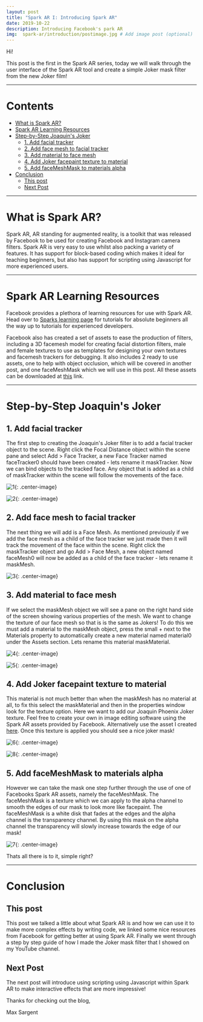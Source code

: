 ```yaml
---
layout: post
title: "Spark AR I: Introducing Spark AR"
date: 2019-10-22
description: Introducing Facebook's park AR
img:  spark-ar/introduction/postimage.jpg # Add image post (optional)
---
```


Hi!

This post is the first in the Spark AR series, today we will walk through the user interface of the Spark AR tool and create a simple Joker mask filter from the new Joker film!

---

# Contents
<!-- MarkdownTOC autolink="true" autoanchor="true" -->

- [What is Spark AR?](#what-is-spark-ar)
- [Spark AR Learning Resources](#spark-ar-learning-resources)
- [Step-by-Step Joaquin's Joker](#step-by-step-joaquins-joker)
	- [1. Add facial tracker](#1-add-facial-tracker)
	- [2. Add face mesh to facial tracker](#2-add-face-mesh-to-facial-tracker)
	- [3. Add material to face mesh](#3-add-material-to-face-mesh)
	- [4. Add Joker facepaint texture to material](#4-add-joker-facepaint-texture-to-material)
	- [5. Add faceMeshMask to materials alpha](#5-add-facemeshmask-to-materials-alpha)
- [Conclusion](#conclusion)
	- [This post](#this-post)
	- [Next Post](#next-post)

<!-- /MarkdownTOC -->


---

<a id="what-is-spark-ar"></a>
# What is Spark AR?

Spark AR, AR standing for augmented reality, is a toolkit that was released by Facebook to be used for creating Facebook and Instagram camera filters. Spark AR is very easy to use whilst also packing a variety of features. It has support for block-based coding which makes it ideal for teaching beginners, but also has support for scripting using Javascript for more experienced users.

---

<a id="spark-ar-learning-resources"></a>
# Spark AR Learning Resources

Facebook provides a plethora of learning resources for use with Spark AR. Head over to [Sparks learning page][spark-link] for tutorials for absolute beginners all the way up to tutorials for experienced developers.

Facebook also has created a set of assets to ease the production of filters, including a 3D facemesh model for creating facial distortion filters, male and female textures to use as templates for designing your own textures and facemesh trackers for debugging. It also includes 2 ready to use assets, one to help with object occlusion, which will be covered in another post, and one faceMeshMask which we will use in this post. All these assets can be downloaded at [this][face-reference-assets] link.

---

<a id="step-by-step-joaquins-joker"></a>
# Step-by-Step Joaquin's Joker

<a id="1-add-facial-tracker"></a>
## 1. Add facial tracker

The first step to creating the Joaquin's Joker filter is to add a facial tracker object to the scene. Right click the Focal Distance object within the scene pane and select Add > Face Tracker, a new Face Tracker named faceTracker0 should have been created - lets rename it maskTracker. Now we can bind objects to the tracked face. Any object that is added as a child of maskTracker within the scene will follow the movements of the face.

![1](/assets/img/spark-ar/introduction/1.jpg){: .center-image}

![2](/assets/img/spark-ar/introduction/2.jpg){: .center-image}

<a id="2-add-face-mesh-to-facial-tracker"></a>
## 2. Add face mesh to facial tracker

The next thing we will add is a Face Mesh. As mentioned previously if we add the face mesh as a child of the face tracker we just made then it will track the movement of the face within the scene. Right click the maskTracker object and go Add > Face Mesh, a new object named faceMesh0 will now be added as a child of the face tracker - lets rename it maskMesh.

![3](/assets/img/spark-ar/introduction/3.jpg){: .center-image}

<a id="3-add-material-to-face-mesh"></a>
## 3. Add material to face mesh

If we select the maskMesh object we will see a pane on the right hand side of the screen showing various properties of the mesh. We want to change the texture of our face mesh so that is is the same as Jokers! To do this we must add a material to the maskMesh object, press the small + next to the Materials property to automatically create a new material named material0 under the Assets section. Lets rename this material maskMaterial.

![4](/assets/img/spark-ar/introduction/4.jpg){: .center-image}

![5](/assets/img/spark-ar/introduction/5.jpg){: .center-image}

<a id="4-add-joker-facepaint-texture-to-material"></a>
## 4. Add Joker facepaint texture to material

This material is not much better than when the maskMesh has no material at all, to fix this select the maskMaterial and then in the properties window look for the texture option. Here we want to add our Joaquin Phoenix Joker texture. Feel free to create your own in image editing software using the Spark AR assets provided by Facebook. Alternatively use the asset I created [here][joker-tex]. Once this texture is applied you should see a nice joker mask!

![6](/assets/img/spark-ar/introduction/6.jpg){: .center-image}

![8](/assets/img/spark-ar/introduction/8.jpg){: .center-image}

<a id="5-add-facemeshmask-to-materials-alpha"></a>
## 5. Add faceMeshMask to materials alpha

However we can take the mask one step further through the use of one of Facebooks Spark AR assets, namely the faceMeshMask. The faceMeshMask is a texture which we can apply to the alpha channel to smooth the edges of our mask to look more like facepaint. The faceMeshMask is a white disk that fades at the edges and the alpha channel is the transparency channel. By using this mask on the alpha channel the transparency will slowly increase towards the edge of our mask!

![7](/assets/img/spark-ar/introduction/7.jpg){: .center-image}

Thats all there is to it, simple right?

---

<a id="conclusion"></a>
# Conclusion

<a id="this-post"></a>
## This post

This post we talked a little about what Spark AR is and how we can use it to make more complex effects by writing code, we linked some nice resources from Facebook for getting better at using Spark AR. Finally we went through a step by step guide of how I made the Joker mask filter that I showed on my YouTube channel.

<a id="next-post"></a>
## Next Post

The next post will introduce using scripting using Javascript within Spark AR to make interactive effects that are more impressive!

Thanks for checking out the blog,

Max Sargent

[spark-link]:https://sparkar.facebook.com/ar-studio/learn/documentation/guides
[face-reference-assets]:https://developers.facebook.com/docs/ar-studio/before-you-start/basics/using-the-face-reference-assets/
[joker-tex]:/assets/img/spark-ar/introduction/jokerMakeup_tex2.png